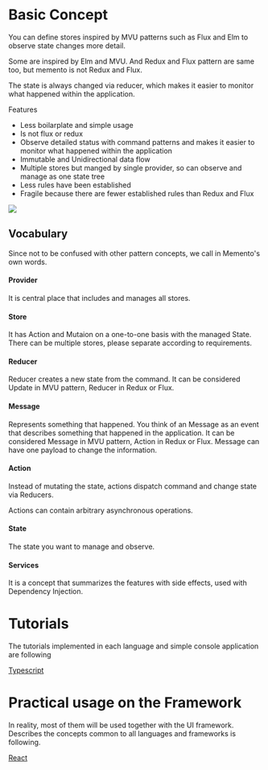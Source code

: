 # Basic Concept

You can define stores inspired by MVU patterns such as Flux and Elm to observe state changes more detail.

Some are inspired by Elm and MVU.
And Redux and Flux pattern are same too, but memento is not Redux and Flux.

The state is always changed via reducer, which makes it easier to monitor what happened within the application.

Features

* Less boilarplate and simple usage 
* Is not flux or redux 
* Observe detailed status with command patterns and makes it easier to monitor what happened within the application 
* Immutable and Unidirectional data flow
* Multiple stores but manged by single provider, so can observe and manage as one state tree
* Less rules have been established
* Fragile because there are fewer established rules than Redux and Flux

![](../../Architecture.jpg)

## Vocabulary

Since not to be confused with other pattern concepts, we call in Memento's own words.

#### Provider
It is central place that includes and manages all stores.

#### Store
It has Action and Mutaion on a one-to-one basis with the managed State. There can be multiple stores, please separate according to requirements.

#### Reducer
  Reducer creates a new state from the command. It can be considered Update in MVU pattern, Reducer in Redux or Flux.

#### Message
 Represents something that happened. You think of an Message as an event that describes something that happened in the application. It can be considered Message in MVU pattern, Action in Redux or Flux. Message can have one payload to change the information.

#### Action
Instead of mutating the state, actions dispatch command and change state via Reducers.

Actions can contain arbitrary asynchronous operations.

#### State
The state you want to manage and observe.

#### Services 
It is a concept that summarizes the features with side effects, used with Dependency Injection.

# Tutorials

The tutorials implemented in each language and simple console application are following

[Typescript](./Tutorial.ts.md)

# Practical usage on the Framework

In reality, most of them will be used together with the UI framework.
Describes the concepts common to all languages ​​and frameworks is following.

[React](./React/GettingStandard.md)
